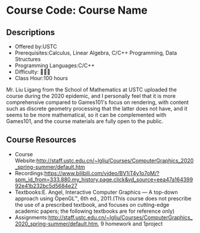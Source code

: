 # Course Code: Course Name

## Descriptions

- Offered by:USTC
- Prerequisites:Calculus, Linear Algebra, C/C++ Programming, Data Structures
- Programming Languages:C/C++
- Difficulty: 🌟🌟🌟
- Class Hour:100 hours

Mr. Liu Ligang from the School of Mathematics at USTC uploaded the course during the 2020 epidemic, and I personally feel that it is more comprehensive compared to Games101's focus on rendering, with content such as discrete geometry processing that the latter does not have, and it seems to be more mathematical, so it can be complemented with Games101, and the course materials are fully open to the public.

## Course Resources

- Course Website:http://staff.ustc.edu.cn/~lgliu/Courses/ComputerGraphics_2020_spring-summer/default.htm
- Recordings:https://www.bilibili.com/video/BV1iT4y1o7oM/?spm_id_from=333.880.my_history.page.click&vd_source=eea47a16439992e41b232bc5d5684e27
- Textbooks:E. Angel, Interactive Computer Graphics — A top-down approach using OpenGL™, 6th ed., 2011.(This course does not prescribe the use of a prescribed textbook, and focuses on cutting-edge academic papers; the following textbooks are for reference only)
- Assignments:http://staff.ustc.edu.cn/~lgliu/Courses/ComputerGraphics_2020_spring-summer/default.htm, 9 homework and 1project

